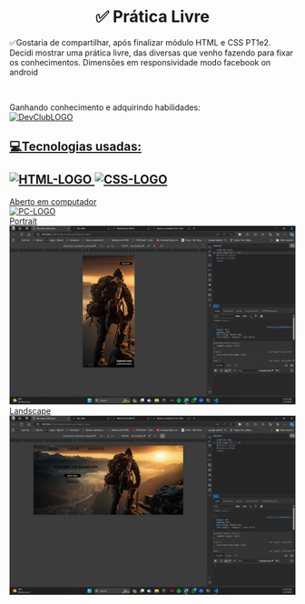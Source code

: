 <h1 align="center">✅ Prática Livre</h1>

<p>✅Gostaria de compartilhar, após finalizar módulo HTML e CSS PT1e2. 
  Decidi mostrar uma prática livre, das diversas que venho fazendo para fixar os conhecimentos. Dimensões em responsividade modo facebook on android</p> <br>

  Ganhando conhecimento e adquirindo habilidades:<br>
<a href="https://rodolfomori.com.br/devclub/"><img src="https://rodolfomori.com.br/wp-content/webp-express/webp-images/uploads/elementor/thumbs/LOGO_1-pl6s0w83bob17fyv2myc9hccfjkrd6md916y3lfbcg.png.webp"  width=40px alt="DevClubLOGO">
  
  <h2>💻Tecnologias usadas: <br><br>
<img src="https://img.shields.io/badge/HTML5-E34F26?style=for-the-badge&logo=html5&logoColor=white" alt=HTML-LOGO>
<img src="https://img.shields.io/badge/CSS3-1572B6?style=for-the-badge&logo=css3&logoColor=white" alt=CSS-LOGO>
</h2>



<figcaption>Aberto em computador</figcaption>
<img src="https://github.com/RvvN24/Praticas-Livres/blob/master/materais/Screenshot%202024-02-02%20105858.png?raw=true" alt=PC-LOGO>

<figcaption>Portrait</figcaption>
<img src="https://github.com/RvvN24/Praticas-Livres/blob/master/materais/Screenshot%202024-02-02%20105926.png?raw=true" alt=Portrait-LOGO>

<figcaption>Landscape</figcaption>
<img src="https://github.com/RvvN24/Praticas-Livres/blob/master/materais/Screenshot%202024-02-02%20105938.png?raw=true" alt=Landscape-LOGO>

